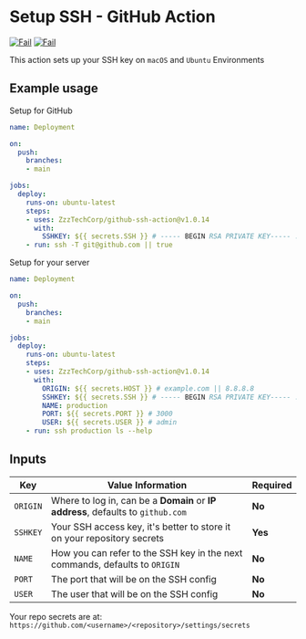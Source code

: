 # Setup SSH - GitHub Action

[![Fail](https://github.com/ZzzTechCorp/github-ssh-action/actions/workflows/macos.yml/badge.svg)](https://github.com/ZzzTechCorp/github-ssh-action)
[![Fail](https://github.com/ZzzTechCorp/github-ssh-action/actions/workflows/ubuntu.yml/badge.svg)](https://github.com/ZzzTechCorp/github-ssh-action)

This action sets up your SSH key on  `macOS` and `Ubuntu` Environments

## Example usage

Setup for GitHub

```yml
name: Deployment

on:
  push:
    branches:
    - main

jobs:
  deploy:
    runs-on: ubuntu-latest
    steps:
    - uses: ZzzTechCorp/github-ssh-action@v1.0.14
      with:
        SSHKEY: ${{ secrets.SSH }} # ----- BEGIN RSA PRIVATE KEY----- ...
    - run: ssh -T git@github.com || true
```

Setup for your server

```yml
name: Deployment

on:
  push:
    branches:
    - main

jobs:
  deploy:
    runs-on: ubuntu-latest
    steps:
    - uses: ZzzTechCorp/github-ssh-action@v1.0.14
      with:
        ORIGIN: ${{ secrets.HOST }} # example.com || 8.8.8.8
        SSHKEY: ${{ secrets.SSH }} # ----- BEGIN RSA PRIVATE KEY----- ...
        NAME: production
        PORT: ${{ secrets.PORT }} # 3000
        USER: ${{ secrets.USER }} # admin
    - run: ssh production ls --help
```

## Inputs

| Key      | Value Information                                                                | Required |
|----------|----------------------------------------------------------------------------------|----------|
| `ORIGIN` | Where to log in, can be a **Domain** or **IP address**, defaults to `github.com` | **No**   |
| `SSHKEY` | Your SSH access key, it's better to store it on your repository secrets          | **Yes**  |
| `NAME`   | How you can refer to the SSH key in the next commands, defaults to `ORIGIN`      | **No**   |
| `PORT`   | The port that will be on the SSH config                                          | **No**   |
| `USER`   | The user that will be on the SSH config                                          | **No**   |

Your repo secrets are at: `https://github.com/<username>/<repository>/settings/secrets`
